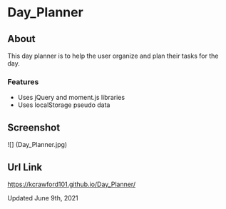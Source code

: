 # Day_Planner

## About 
This day planner is to help the user organize and plan their tasks for the day. 

### Features 
- Uses jQuery and moment.js libraries
- Uses localStorage pseudo data

## Screenshot
![] (Day_Planner.jpg)

## Url Link
https://kcrawford101.github.io/Day_Planner/

Updated June 9th, 2021

